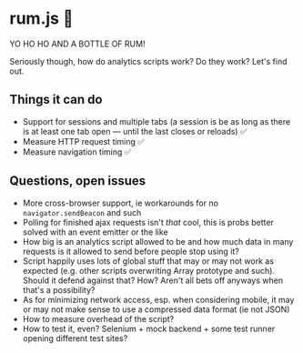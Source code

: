 # rum.js 🍾

YO HO HO AND A BOTTLE OF RUM!

Seriously though, how do analytics scripts work? Do they work? Let's find out.

## Things it can do

* Support for sessions and multiple tabs (a session is be as long as there is at least one tab open — until the last closes or reloads) ✅
* Measure HTTP request timing ✅
* Measure navigation timing ✅

## Questions, open issues

* More cross-browser support, ie workarounds for no `navigator.sendBeacon` and such
* Polling for finished ajax requests isn't *that* cool, this is probs better solved with an event emitter or the like
* How big is an analytics script allowed to be and how much data in many requests is it allowed to send before people stop using it?
* Script happily uses lots of global stuff that may or may not work as expected (e.g. other scripts overwriting Array prototype and such). Should it defend against that? How? Aren't all bets off anyways when that's a possibility?
* As for minimizing network access, esp. when considering mobile, it may or may not make sense to use a compressed data format (ie not JSON)
* How to measure overhead of the script?
* How to test it, even? Selenium + mock backend + some test runner opening different test sites?
